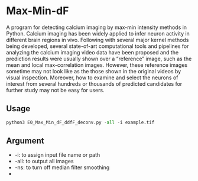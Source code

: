 # Max-Min-dF
A program for detecting calcium imaging by max-min intensity methods in Python. Calcium imaging has been widely applied to infer neuron activity in different brain regions in vivo. Following with several major kernel methods being developed, several state-of-art computational tools and pipelines for analyzing the calcium imaging video data have been proposed and the prediction results were usually shown over a “reference” image, such as the mean and local max-correlation images. However, these reference images sometime may not look like as the those shown in the original videos by visual inspection. Moreover, how to examine and select the neurons of interest from several hundreds or thousands of predicted candidates for further study may not be easy for users.
## Usage
```Python
python3 E0_Max_Min_dF_ddfF_deconv.py -all -i example.tif
```
## Argument
* -i:   to assign input file name or path
* -all: to output all images
* -ns:  to turn off median filter smoothing
* 
